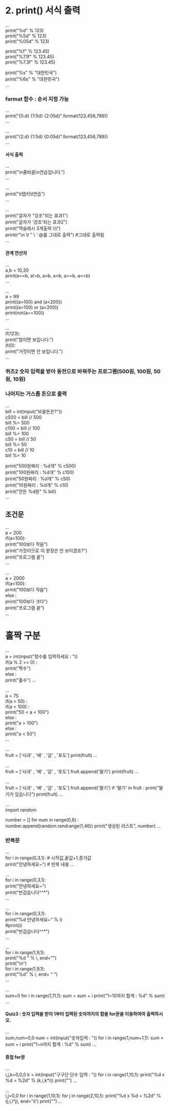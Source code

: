 # 2. print() 서식 출력

...  
print("%d" % 123)  
print("%5d" % 123)  
print("%05d" % 123)  
  
print("%f" % 123.45)    
print("%7.1f" % 123.45)  
print("%7.3f" % 123.45)  
  
print("%s" % "대한민국")    
print("%6s" % "대한민국")  
...

### format 함수 : 순서 지정 가능 

...  
print("{0:d} {1:5d} {2:05d}".format(123,456,789))  
...

...  
print("{2:d} {1:5d} {0:05d}".format(123,456,789))  
...

#### 서식 출력

...  
print("\n줄바꿈\n연습입니다.")  
...

...  
print("\t탭키\t연습")  
...

...  
print("글자가 \"강조\"되는 효과1")  
print("글자가 \'강조\'되는 효과2")  
print("역슬레시 3개출력 \\\\\\")  
print(r"\n \t \" \\ \' @를 그대로 출력") #그대로 출력됨  
...

#### 관계 연산자

...  
a,b = 10,20  
print(a==b, a!=b, a>b, a<b, a>=b, a<=b)  
...

...  
a = 99  
print((a>100) and (a<200))  
print((a>100) or (a<200))  
print(not(a==100))  
...

...  
if(123):  
  print("참이면 보입니다.")  
if(0):  
  print("거짓이면 안 보입니다.")  
...

### 퀴즈2 숫자 입력을 받아 동전으로 바꿔주는 프로그램(500원, 100원, 50원, 10원)  
### 나머지는 거스름 돈으로 출력

...  
bill = int(input("바꿀돈은?"))  
c500 = bill // 500  
bill %= 500  
c100 = bill // 100  
bill %= 100  
c50 = bill // 50  
bill %= 50  
c10 = bill // 10  
bill %= 10  

print("500원짜리 : %d개" % c500)  
print("100원짜리 : %d개" % c100)  
print("50원짜리 : %d개" % c50)  
print("10원짜리 : %d개" % c10)  
print("잔돈 %d원" % bill)  
...

## 조건문  

...  
a = 200  
if(a<100):  
  print("100보다 작음")  
  print("거짓이므로 이 문장은 안 보이겠죠?")  
print("프로그램 끝")  
...

...  
a = 2000  
if(a<100):  
  print("100보다 작음")  
else :  
  print("100보다 크다")  
print("프로그램 끝")  
...

# 홀짝 구분

...  
a = int(input("정수를 입력하세요 : "))  
if(a % 2 == 0) :  
  print("짝수")  
else :    
  print("홀수") 
...

...  
a = 75  
if(a > 50) :  
  if(a < 100) :  
    print("50 < a < 100")  
  else :  
    print("a > 100")  
else :  
  print("a < 50")  
...

...   
frult = ['사과' , '배' , '감' , '포도']
print(frult)
...

...  
frult = ['사과' , '배' , '감' , '포도']
frult.append('딸기')
print(frult)
...

...  
frult = ['사과' , '배' , '감' , '포도']
frult.append('딸기')
if '딸기' in frult :
  print("딸기가 있습니다")
print(frult)
...

...  
import random

number = []
for num in range(0,6) :
  number.append(random.randrange(1,46))
print("생성된 리스트", number)
...

### 반복문

...  
for i in range(0,3,1): # 시작값,끝값+1,증가값  
  print("안녕하세요~") # 반복 내용
...

...  
for i in range(0,3,1):  
  print("안녕하세요~")  
print("반갑습니다^^*")  
...

...  
for i in range(0,3,1):  
  print("%d 안녕하세요~" % i)  
  #print(i)  
print("반갑습니다^^*")   
...

...  
for i in range(1,9,1):  
  print("%d " % i, end="")  
print("\n")  
for i in range(1,9,1):  
  print("%d" % i, end= " ")  
...

...  
sum=0
for i in range(1,11,1):
  sum = sum + i
print("1~10까지 합계 : %d" % sum)
...

#### Quiz3 : 숫자 입력을 받아 1부터 입력된 숫자까지의 합을 for문을 이용하여여 출력하시오.  

...  
sum,num=0,0
num = int(input("숫자입력 : "))
for i in range(1,num+1,1):
  sum = sum + i
print("1~n까지 합계 : %d" % sum)
...

#### 중첩 for문  

...  
i,j,k=0,0,0
k = int(input("구구단 단수 입력 : "))
for i in range(1,10,1):
  print("%d x %d = %2d" % (k,i,k*i))
print("")
...

...  
i,j=0,0
for i in range(1,10,1):
  for j in range(2,10,1):
    print("%d x %d = %2d" % (j,i,i*j), end='\t')
  print("")
...
